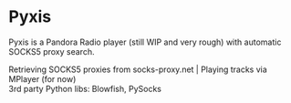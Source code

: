 # Pyxis
Pyxis is a Pandora Radio player (still WIP and very rough) with automatic SOCKS5 proxy search.

Retrieving SOCKS5 proxies from socks-proxy.net | Playing tracks via MPlayer (for now)<br />
3rd party Python libs: Blowfish, PySocks<br />
